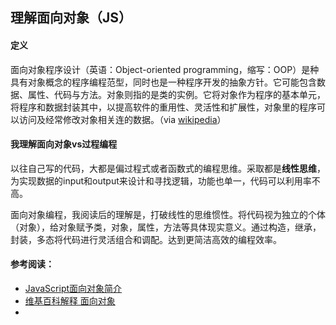 ## 理解面向对象（JS）
#### 定义

面向对象程序设计（英语：Object-oriented programming，缩写：OOP）是种具有对象概念的程序编程范型，同时也是一种程序开发的抽象方针。它可能包含数据、属性、代码与方法。对象则指的是类的实例。它将对象作为程序的基本单元，将程序和数据封装其中，以提高软件的重用性、灵活性和扩展性，对象里的程序可以访问及经常修改对象相关连的数据。（via [wikipedia](https://zh.wikipedia.org/wiki/%E9%9D%A2%E5%90%91%E5%AF%B9%E8%B1%A1%E7%A8%8B%E5%BA%8F%E8%AE%BE%E8%AE%A1)）

#### 我理解面向对象vs过程编程
以往自己写的代码，大都是偏过程式或者函数式的编程思维。采取都是**线性思维**，为实现数据的input和output来设计和寻找逻辑，功能也单一，代码可以利用率不高。

面向对象编程，我阅读后的理解是，打破线性的思维惯性。将代码视为独立的个体（对象），给对象赋予类，对象，属性，方法等具体现实意义。通过构造，继承，封装，多态将代码进行灵活组合和调配。达到更简洁高效的编程效率。

#### 参考阅读：
* [JavaScript面向对象简介](https://developer.mozilla.org/zh-CN/docs/Web/JavaScript/Introduction_to_Object-Oriented_JavaScript)
* [维基百科解释 面向对象](https://zh.wikipedia.org/wiki/%E9%9D%A2%E5%90%91%E5%AF%B9%E8%B1%A1%E7%A8%8B%E5%BA%8F%E8%AE%BE%E8%AE%A1)
* []()
